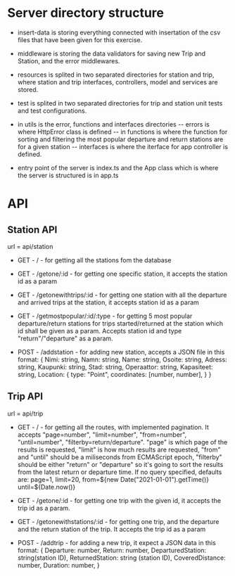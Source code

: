 # Server directory structure

- insert-data is storing everything connected with insertation of the csv files that have been given for this exercise.

- middleware is storing the data validators for saving new Trip and Station, and the error middlewares.

- resources is splited in two separated directories for station and trip, where station and trip interfaces, controllers, model and services are stored.

- test is splited in two separated directories for trip and station unit tests and test configurations.

- in utils is the error, functions and interfaces directories
  -- errors is where HttpError class is defined
  -- in functions is where the function for sorting and filtering the most popular departure and return stations are for a given station
  -- interfaces is where the iterface for app controller is defined.

- entry point of the server is index.ts and the App class which is where the server is structured is in app.ts

# API

## Station API

url = api/station

- GET - / - for getting all the stations fom the database

- GET - /getone/:id - for getting one specific station, it accepts the station id as a param

- GET - /getonewithtrips/:id - for getting one station with all the departure and arrived trips at the station, it accepts station id as a param

- GET - /getmostpopular/:id/:type - for getting 5 most popular departure/return stations for trips started/returned at the station which id shall be given as a param. Accepts station id and type "return"/"departure" as a param.

- POST - /addstation - for adding new station, accepts a JSON file in this format:
  {
  Nimi: string,
  Namn: string,
  Name: string,
  Osoite: string,
  Adress: string,
  Kaupunki: string,
  Stad: string,
  Operaattor: string,
  Kapasiteet: string,
  Location: {
  type: "Point",
  coordinates: [number, number],
  }
  }

## Trip API

url = api/trip

- GET - / - for getting all the routes, with implemented pagination. It accepts "page=number", "limit=number", "from=number", "until=number", "filterby=return/departure".
  "page" is which page of the results is requested,
  "limit" is how much results are requested,
  "from" and "until" should be a miliseconds from ECMAScript epoch, "filterby" should be either "return" or "departure" so it's going to sort the results from the latest return or departure time.
  If no query specified, defaults are:
  page=1,
  limit=20,
  from=${new Date("2021-01-01").getTime()} 
  until=${Date.now()}

- GET - /getone/:id - for getting one trip with the given id, it accepts the trip id as a param.

- GET - /getonewithstations/:id - for getting one trip, and the departure and the return station of the trip. It accepts the trip id as a param

- POST - /addtrip - for adding a new trip, it expect a JSON data in this format:
  {
  Departure: number,
  Return: number,
  DeparturedStation: string(station ID),
  ReturnedStation: string (station ID),
  CoveredDistance: number,
  Duration: number,
  }
